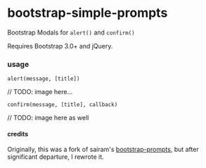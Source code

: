 bootstrap-simple-prompts
========================

Bootstrap Modals for `alert()` and `confirm()`

Requires Bootstrap 3.0+ and jQuery.

### usage

`alert(message, [title])`

// TODO: image here...

`confirm(message, [title], callback)`

// TODO: image here as well




#### credits

Originally, this was a fork of sairam's [bootstrap-prompts](https://github.com/sairam/bootstrap-prompts), but after significant departure, I rewrote it.